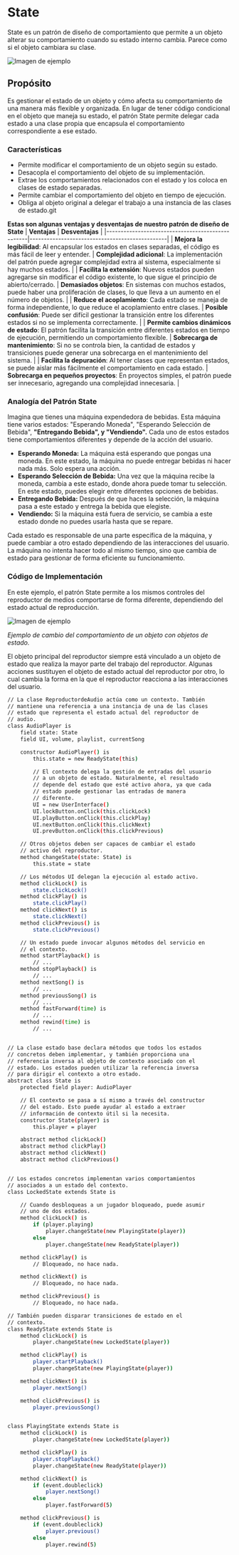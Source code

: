 # State 
State es un patrón de diseño de comportamiento que permite a un objeto alterar su comportamiento cuando su estado interno cambia. Parece como si el objeto cambiara su clase. 

![Imagen de ejemplo](https://refactoring.guru/images/patterns/content/state/state-es.png?id=03f2a3a86f4b58cc21b4c8c152d6c0ec)

## Propósito
Es gestionar el estado de un objeto y cómo afecta su comportamiento de una manera más flexible y organizada. En lugar de tener código condicional en el objeto que maneja su estado, el patrón State permite delegar cada estado a una clase propia que encapsula el comportamiento correspondiente a ese estado.

### Características
  - Permite modificar el comportamiento de un objeto según su estado.
  - Desacopla el comportamiento del objeto de su implementación.
  - Extrae los comportamientos relacionados con el estado y los coloca en clases de estado separadas.
  - Permite cambiar el comportamiento del objeto en tiempo de ejecución.
  - Obliga al objeto original a delegar el trabajo a una instancia de las clases de estado.git 

**Estas son algunas ventajas y desventajas de nuestro patrón de diseño de State**
| **Ventajas**                                      | **Desventajas**                                 |
|--------------------------------------------------|------------------------------------------------|
| **Mejora la legibilidad**: Al encapsular los estados en clases separadas, el código es más fácil de leer y entender. | **Complejidad adicional**: La implementación del patrón puede agregar complejidad extra al sistema, especialmente si hay muchos estados. |
| **Facilita la extensión**: Nuevos estados pueden agregarse sin modificar el código existente, lo que sigue el principio de abierto/cerrado. | **Demasiados objetos**: En sistemas con muchos estados, puede haber una proliferación de clases, lo que lleva a un aumento en el número de objetos. |
| **Reduce el acoplamiento**: Cada estado se maneja de forma independiente, lo que reduce el acoplamiento entre clases. | **Posible confusión**: Puede ser difícil gestionar la transición entre los diferentes estados si no se implementa correctamente. |
| **Permite cambios dinámicos de estado**: El patrón facilita la transición entre diferentes estados en tiempo de ejecución, permitiendo un comportamiento flexible. | **Sobrecarga de mantenimiento**: Si no se controla bien, la cantidad de estados y transiciones puede generar una sobrecarga en el mantenimiento del sistema. |
| **Facilita la depuración**: Al tener clases que representan estados, se puede aislar más fácilmente el comportamiento en cada estado. | **Sobrecarga en pequeños proyectos**: En proyectos simples, el patrón puede ser innecesario, agregando una complejidad innecesaria. |

### Analogía del Patrón State
Imagina que tienes una máquina expendedora de bebidas. Esta máquina tiene varios estados: "Esperando Moneda", "Esperando Selección de Bebida", **"Entregando Bebida", y "Vendiendo".** Cada uno de estos estados tiene comportamientos diferentes y depende de la acción del usuario.

- **Esperando Moneda:** La máquina está esperando que pongas una moneda. En este estado, la máquina no puede entregar bebidas ni hacer nada más. Solo espera una acción.
- **Esperando Selección de Bebida:** Una vez que la máquina recibe la moneda, cambia a este estado, donde ahora puede tomar tu selección. En este estado, puedes elegir entre diferentes opciones de bebidas.
- **Entregando Bebida:** Después de que haces la selección, la máquina pasa a este estado y entrega la bebida que elegiste.
- **Vendiendo:** Si la máquina está fuera de servicio, se cambia a este estado donde no puedes usarla hasta que se repare.

Cada estado es responsable de una parte específica de la máquina, y puede cambiar a otro estado dependiendo de las interacciones del usuario. La máquina no intenta hacer todo al mismo tiempo, sino que cambia de estado para gestionar de forma eficiente su funcionamiento.

### Código de Implementación 
En este ejemplo, el patrón State permite a los mismos controles del reproductor de medios comportarse de forma diferente, dependiendo del estado actual de reproducción.

![Imagen de ejemplo](https://refactoring.guru/images/patterns/diagrams/state/example.png?id=1ffdb109b3ebb85d223b9d1651d2034c)

_Ejemplo de cambio del comportamiento de un objeto con objetos de estado._

El objeto principal del reproductor siempre está vinculado a un objeto de estado que realiza la mayor parte del trabajo del reproductor. Algunas acciones sustituyen el objeto de estado actual del reproductor por otro, lo cual cambia la forma en la que el reproductor reacciona a las interacciones del usuario.


```bash
// La clase ReproductordeAudio actúa como un contexto. También
// mantiene una referencia a una instancia de una de las clases
// estado que representa el estado actual del reproductor de
// audio.
class AudioPlayer is
    field state: State
    field UI, volume, playlist, currentSong

    constructor AudioPlayer() is
        this.state = new ReadyState(this)

        // El contexto delega la gestión de entradas del usuario
        // a un objeto de estado. Naturalmente, el resultado
        // depende del estado que esté activo ahora, ya que cada
        // estado puede gestionar las entradas de manera
        // diferente.
        UI = new UserInterface()
        UI.lockButton.onClick(this.clickLock)
        UI.playButton.onClick(this.clickPlay)
        UI.nextButton.onClick(this.clickNext)
        UI.prevButton.onClick(this.clickPrevious)

    // Otros objetos deben ser capaces de cambiar el estado
    // activo del reproductor.
    method changeState(state: State) is
        this.state = state

    // Los métodos UI delegan la ejecución al estado activo.
    method clickLock() is
        state.clickLock()
    method clickPlay() is
        state.clickPlay()
    method clickNext() is
        state.clickNext()
    method clickPrevious() is
        state.clickPrevious()

    // Un estado puede invocar algunos métodos del servicio en
    // el contexto.
    method startPlayback() is
        // ...
    method stopPlayback() is
        // ...
    method nextSong() is
        // ...
    method previousSong() is
        // ...
    method fastForward(time) is
        // ...
    method rewind(time) is
        // ...


// La clase estado base declara métodos que todos los estados
// concretos deben implementar, y también proporciona una
// referencia inversa al objeto de contexto asociado con el
// estado. Los estados pueden utilizar la referencia inversa
// para dirigir el contexto a otro estado.
abstract class State is
    protected field player: AudioPlayer

    // El contexto se pasa a sí mismo a través del constructor
    // del estado. Esto puede ayudar al estado a extraer
    // información de contexto útil si la necesita.
    constructor State(player) is
        this.player = player

    abstract method clickLock()
    abstract method clickPlay()
    abstract method clickNext()
    abstract method clickPrevious()


// Los estados concretos implementan varios comportamientos
// asociados a un estado del contexto.
class LockedState extends State is

    // Cuando desbloqueas a un jugador bloqueado, puede asumir
    // uno de dos estados.
    method clickLock() is
        if (player.playing)
            player.changeState(new PlayingState(player))
        else
            player.changeState(new ReadyState(player))

    method clickPlay() is
        // Bloqueado, no hace nada.

    method clickNext() is
        // Bloqueado, no hace nada.

    method clickPrevious() is
        // Bloqueado, no hace nada.

// También pueden disparar transiciones de estado en el
// contexto.
class ReadyState extends State is
    method clickLock() is
        player.changeState(new LockedState(player))

    method clickPlay() is
        player.startPlayback()
        player.changeState(new PlayingState(player))

    method clickNext() is
        player.nextSong()

    method clickPrevious() is
        player.previousSong()


class PlayingState extends State is
    method clickLock() is
        player.changeState(new LockedState(player))

    method clickPlay() is
        player.stopPlayback()
        player.changeState(new ReadyState(player))

    method clickNext() is
        if (event.doubleclick)
            player.nextSong()
        else
            player.fastForward(5)

    method clickPrevious() is
        if (event.doubleclick)
            player.previous()
        else
            player.rewind(5)
```

